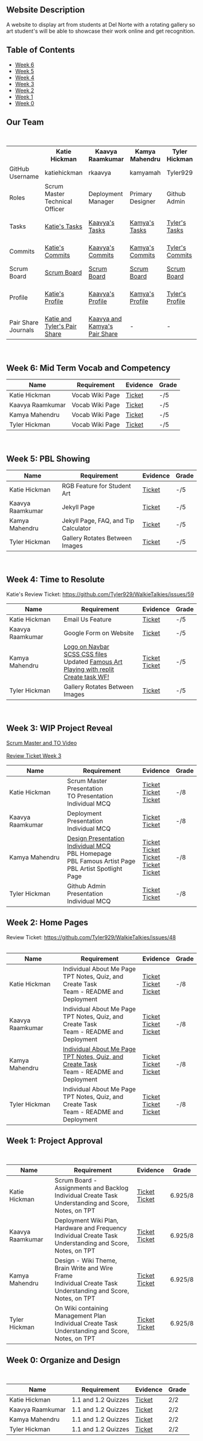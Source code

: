 ## Website Description
A website to display art from students at Del Norte with a rotating gallery so art student's will be able to showcase their work online and get recognition. 

## Table of Contents
- <a href=https://github.com/Tyler929/WalkieTalkies#week-6-mid-term-vocab-and-competency>Week 6</a>
- <a href=https://github.com/Tyler929/WalkieTalkies#week-5-pbl-showing>Week 5</a>
- <a href=https://github.com/Tyler929/WalkieTalkies#week-4-time-to-resolute>Week 4</a>
- <a href=https://github.com/Tyler929/WalkieTalkies#week-3-wip-project-reveal>Week 3</a>
- <a href=https://github.com/Tyler929/WalkieTalkies#week-2-home-pages>Week 2</a>
- <a href=https://github.com/Tyler929/WalkieTalkies#week-1-project-approval>Week 1</a>
- <a href=https://github.com/Tyler929/WalkieTalkies#week-0-organize-and-design>Week 0</a>
## Our Team

<br>
<table>
  <tr>
    <th> </th>
    <th>Katie Hickman</th>
    <th>Kaavya Raamkumar</th>
    <th>Kamya Mahendru</th>
    <th>Tyler Hickman</th>
    <th>Karthik Valluri</th>
  </tr>
  <tr>
    <td>GitHub Username</td>
    <td>katiehickman</td>
    <td>rkaavya</td>
    <td>kamyamah</td>
    <td>Tyler929</td>
    <td>kar722</td>
  </tr>
  <tr>
    <td>Roles</td>
    <td>Scrum Master<br>Technical Officer</td>
    <td>Deployment Manager</td>
    <td>Primary Designer</td>
    <td>Github Admin</td>
    <td>Lead Carrier</td>
  </tr>
  <tr>
    <td>Tasks</td>
    <td><a href=https://github.com/Tyler929/WalkieTalkies/issues/assigned/katiehickman>Katie's Tasks</a></td>
    <td><a href=https://github.com/Tyler929/WalkieTalkies/issues/assigned/rkaavya>Kaavya's Tasks</a></td>
    <td><a href=https://github.com/Tyler929/WalkieTalkies/issues/assigned/kamyamah>Kamya's Tasks</a></td>
    <td><a href=https://github.com/Tyler929/WalkieTalkies/issues/assigned/tyler929>Tyler's Tasks</a></td>
    <td><a>My Back Hurts</a></td>
   <tr>
    <td>Commits</td>
    <td><a href=https://github.com/Tyler929/WalkieTalkies/commits?author=katiehickman>Katie's Commits</a></td>
    <td><a href=https://github.com/Tyler929/WalkieTalkies/commits?author=rkaavya>Kaavya's Commits</a></td>
    <td><a href=https://github.com/Tyler929/WalkieTalkies/commits?author=kamyamah>Kamya's Commits</a></td>
    <td><a href=https://github.com/Tyler929/WalkieTalkies/commits?author=tyler929>Tyler's Commits</a></td>
    <td><a>Get Good Kids</a></td> 
  </tr>
   <tr>
    <td>Scrum Board</td>
     <td><a href=https://github.com/Tyler929/WalkieTalkies/projects/1?card_filter_query=assignee%3Akatiehickman>Scrum Board</a> </td>
     <td><a href=https://github.com/Tyler929/WalkieTalkies/projects/1?card_filter_query=assignee%3Arkaavya>Scrum Board</a> </td>
     <td><a href=https://github.com/Tyler929/WalkieTalkies/projects/1?card_filter_query=assignee%3Akamyamah>Scrum Board</a> </td>
     <td><a href=https://github.com/Tyler929/WalkieTalkies/projects/1?card_filter_query=assignee%3Atyler929>Scrum Board</a> </td>
     <td><a>Get on Fortnite</a></td>
  </tr>
   <tr>
    <td>Profile</td>
    <td><a href= https://github.com/katiehickman>Katie's Profile</a></td>
    <td><a href=https://github.com/rkaavya>Kaavya's Profile</a></td>
    <td><a href=https://github.com/kamyamah>Kamya's Profile</a></td>
    <td><a href=https://github.com/tyler929>Tyler's Profile</a></td>
    <td><a href=https://github.com/kar722>Don't Stalk Me... please</a></td>
  </tr>
    <tr>
    <td>Pair Share Journals</td>
    <td><a href=https://docs.google.com/document/d/1FTWwIDowDmwSryZSJto8vavbErCHkvsb3-z445GeeAM/edit?usp=sharing>Katie and Tyler's Pair Share</a></td>
    <td><a href=https://docs.google.com/document/d/1FTWwIDowDmwSryZSJto8vavbErCHkvsb3-z445GeeAM/edit?usp=sharing> Kaavya and Kamya's Pair Share</a></td>
    <td>-</td>
    <td>-</td>

  </tr>
</table>

<br>

## Week 6: Mid Term Vocab and Competency

| Name | Requirement | Evidence | Grade |
| ---  | ---         | ---      | ---   |
| Katie Hickman | Vocab Wiki Page | <a href="https://github.com/Tyler929/WalkieTalkies/wiki/Katie,-Aadya,-and-Raiden-Vocab">Ticket</a>| -/5|
| Kaavya Raamkumar | Vocab Wiki Page | <a href="https://github.com/Tyler929/WalkieTalkies/wiki/Kaavya-and-Kamya-Vocab-Code-Examples">Ticket</a><br>| -/5|
| Kamya Mahendru | Vocab Wiki Page | <a href="https://github.com/Tyler929/WalkieTalkies/wiki/Kaavya-and-Kamya-Vocab-Code-Examples">Ticket</a>| -/5|
| Tyler Hickman | Vocab Wiki Page| <a href="https://github.com/Tyler929/WalkieTalkies/wiki/Tyler-Mid-Term-Vocab-and-Competency">Ticket</a>| -/5|

<br>

## Week 5: PBL Showing

| Name | Requirement | Evidence | Grade |
| ---  | ---         | ---      | ---   |
| Katie Hickman | RGB Feature for Student Art | <a href="https://github.com/Tyler929/WalkieTalkies/issues/32">Ticket</a>| -/5|
| Kaavya Raamkumar | Jekyll Page | <a href="https://github.com/Tyler929/WalkieTalkies/issues/">Ticket</a><br>| -/5|
| Kamya Mahendru | Jekyll Page, FAQ, and Tip Calculator | <a href="https://github.com/Tyler929/WalkieTalkies/issues/60">Ticket</a>| -/5|
| Tyler Hickman | Gallery Rotates Between Images | <a href="https://github.com/Tyler929/WalkieTalkies/issues/10">Ticket</a>| -/5|

<br>

## Week 4: Time to Resolute

Katie's Review Ticket: https://github.com/Tyler929/WalkieTalkies/issues/59

| Name | Requirement | Evidence | Grade |
| ---  | ---         | ---      | ---   |
| Katie Hickman | Email Us Feature | <a href="https://github.com/Tyler929/WalkieTalkies/issues/30">Ticket</a>| -/5|
| Kaavya Raamkumar | Google Form on Website | <a href="https://github.com/Tyler929/WalkieTalkies/issues/25">Ticket</a><br>| -/5|
| Kamya Mahendru | [Logo on Navbar](https://github.com/Tyler929/WalkieTalkies/commit/98c3486d06e1de0bf63b4ab9e1307169bc49b06b) <br> [SCSS CSS files](https://github.com/Tyler929/WalkieTalkies/commit/98c3486d06e1de0bf63b4ab9e1307169bc49b06b) <br> Updated [Famous Art](https://github.com/Tyler929/WalkieTalkies/commit/abcbbcae45a83eb27bb115f68fc000c43f4dd227) <br> [Playing with replit](https://replit.com/repls) <br> [Create task WF!](https://www.canva.com/design/DAEomzY4HxE/cmAvGTtzra4ZWqweLoajSA/view?utm_content=DAEomzY4HxE&utm_campaign=designshare&utm_medium=link&utm_source=sharebutton) | <a href="https://github.com/Tyler929/WalkieTalkies/issues/26">Ticket</a><br>[Ticket](https://github.com/Tyler929/WalkieTalkies/issues/55)| -/5|
| Tyler Hickman | Gallery Rotates Between Images | <a href="https://github.com/Tyler929/WalkieTalkies/issues/10">Ticket</a>| -/5|

<br>

## Week 3: WIP Project Reveal

[Scrum Master and TO Video](https://drive.google.com/file/d/1J2xNRx54rWzhmr4c0ocwmDtY2AfZfpxU/view?usp=sharing)
<br>
<br>
[Review Ticket Week 3](https://github.com/Tyler929/WalkieTalkies/issues/56)

| Name | Requirement | Evidence | Grade |
| ---  | ---         | ---      | ---   |
| Katie Hickman | Scrum Master Presentation <br> TO Presentation <br> Individual MCQ | <a href="https://github.com/Tyler929/WalkieTalkies/issues/36">Ticket</a><br> <a href="https://github.com/Tyler929/WalkieTalkies/issues/37">Ticket</a><br><a href="https://github.com/Tyler929/WalkieTalkies/issues/38">Ticket</a> | -/8|
| Kaavya Raamkumar | Deployment Presentation <br> Individual MCQ | <a href="https://github.com/Tyler929/WalkieTalkies/issues/45">Ticket</a><br><a href="https://github.com/Tyler929/WalkieTalkies/issues/40">Ticket</a>| -/8|
| Kamya Mahendru | [Design Presentation](https://github.com/Tyler929/WalkieTalkies/commits?author=kamyamah) <br> [Individual MCQ ](https://docs.google.com/document/d/1nkm87IdZozglR8wTO8aU4xgsHIAhfzsOXf_fM8XVy_w/edit)<br> PBL Homepage <br> PBL Famous Artist Page <br> PBL Artist Spotlight Page | <a href="https://github.com/Tyler929/WalkieTalkies/issues/42">Ticket</a><br><a href="https://github.com/Tyler929/WalkieTalkies/issues/39">Ticket</a><br> [Ticket](https://github.com/Tyler929/WalkieTalkies/issues/54)<br> [Ticket](https://github.com/Tyler929/WalkieTalkies/issues/51) <br> [Ticket](https://github.com/Tyler929/WalkieTalkies/issues/55)| -/8|
| Tyler Hickman | Github Admin Presentation <br> Individual MCQ | <a href="https://github.com/Tyler929/WalkieTalkies/issues/43">Ticket</a><br><a href="https://github.com/Tyler929/WalkieTalkies/issues/41">Ticket</a>| -/8|


## Week 2: Home Pages
Review Ticket: https://github.com/Tyler929/WalkieTalkies/issues/48
<br>
<br>

| Name | Requirement | Evidence | Grade |
| ---  | ---         | ---      | ---   |
| Katie Hickman | Individual About Me Page <br> TPT Notes, Quiz, and Create Task <br> Team - README and Deployment | <a href="https://github.com/Tyler929/WalkieTalkies/issues/5">Ticket</a><br> <a href="https://github.com/Tyler929/WalkieTalkies/issues/21">Ticket</a><br><a href="https://github.com/Tyler929/WalkieTalkies/issues/35">Ticket</a> | -/8|
| Kaavya Raamkumar | Individual About Me Page <br> TPT Notes, Quiz, and Create Task<br> Team - README and Deployment | <a href="https://github.com/Tyler929/WalkieTalkies/issues/3">Ticket</a><br><a href="https://github.com/Tyler929/WalkieTalkies/issues/24">Ticket</a><br><a href="https://github.com/Tyler929/WalkieTalkies/issues/35">Ticket</a> | -/8|
| Kamya Mahendru | [Individual About Me Page](https://github.com/Tyler929/WalkieTalkies/blob/main/templates/kamya.html)<br> [TPT Notes, Quiz, and Create Task](https://docs.google.com/document/d/1nkm87IdZozglR8wTO8aU4xgsHIAhfzsOXf_fM8XVy_w/edit)<br> Team - README and Deployment | <a href="https://github.com/Tyler929/WalkieTalkies/issues/4">Ticket</a><br><a href="https://github.com/Tyler929/WalkieTalkies/issues/23">Ticket</a><br><a href="https://github.com/Tyler929/WalkieTalkies/issues/35">Ticket</a> | -/8|
| Tyler Hickman | Individual About Me Page<br> TPT Notes, Quiz, and Create Task<br> Team - README and Deployment | <a href="https://github.com/Tyler929/WalkieTalkies/issues/9">Ticket</a><br><a href="https://github.com/Tyler929/WalkieTalkies/issues/22">Ticket</a><br><a href="https://github.com/Tyler929/WalkieTalkies/issues/35">Ticket</a> | -/8|


## Week 1: Project Approval
<br>

| Name | Requirement | Evidence | Grade |
| ---  | ---         | ---      | ---   |
| Katie Hickman | Scrum Board - Assignments and Backlog<br> Individual Create Task Understanding and Score, Notes, on TPT | <a href="https://github.com/Tyler929/WalkieTalkies/issues/20">Ticket</a><br> <a href="https://github.com/Tyler929/WalkieTalkies/issues/15">Ticket</a><br> | 6.925/8|
| Kaavya Raamkumar | Deployment Wiki Plan, Hardware and Frequency <br> Individual Create Task Understanding and Score, Notes, on TPT | <a href="https://github.com/Tyler929/WalkieTalkies/issues/7">Ticket</a><br><a href="https://github.com/Tyler929/WalkieTalkies/issues/18">Ticket</a><br> | 6.925/8|
| Kamya Mahendru | Design - Wiki Theme, Brain Write and Wire Frame<br> Individual Create Task Understanding and Score, Notes, on TPT | <a href="https://github.com/Tyler929/WalkieTalkies/issues/6">Ticket</a><br><a href="https://github.com/Tyler929/WalkieTalkies/issues/17">Ticket</a><br> | 6.925/8|
| Tyler Hickman | On Wiki containing Management Plan<br> Individual Create Task Understanding and Score, Notes, on TPT | <a href="https://github.com/Tyler929/WalkieTalkies/issues/19">Ticket</a><br><a href="https://github.com/Tyler929/WalkieTalkies/issues/16">Ticket</a><br> | 6.925/8|

## Week 0: Organize and Design
<br>

| Name | Requirement | Evidence | Grade |
| ---  | ---         | ---      | ---   |
| Katie Hickman | 1.1 and 1.2 Quizzes | <a href="https://docs.google.com/document/d/1FTWwIDowDmwSryZSJto8vavbErCHkvsb3-z445GeeAM/edit?usp=sharing">Ticket</a><br> | 2/2|
| Kaavya Raamkumar | 1.1 and 1.2 Quizzes | <a href="https://docs.google.com/document/d/1z9ZHQT5bvs6G7l8MQobF9B4I4VBUsJeK0xSTWM4Nsks/edit?usp=sharing">Ticket</a><br> | 2/2|
| Kamya Mahendru | 1.1 and 1.2 Quizzes | <a href="https://docs.google.com/document/d/1nkm87IdZozglR8wTO8aU4xgsHIAhfzsOXf_fM8XVy_w/edit?usp=sharing">Ticket</a><br> | 2/2|
| Tyler Hickman | 1.1 and 1.2 Quizzes | <a href="https://docs.google.com/document/d/1FTWwIDowDmwSryZSJto8vavbErCHkvsb3-z445GeeAM/edit?usp=sharing">Ticket</a><br> | 2/2|
